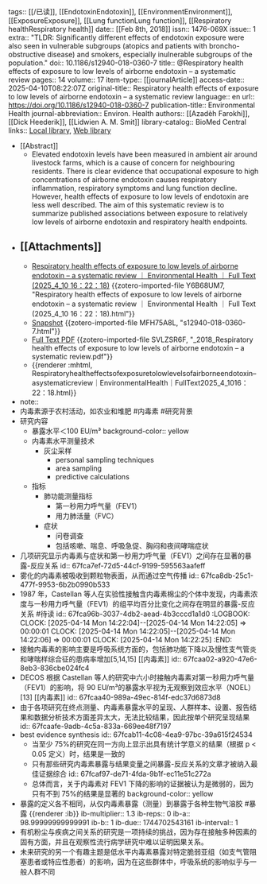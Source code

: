 tags:: [[/已读]], [[EndotoxinEndotoxin]], [[EnvironmentEnvironment]], [[ExposureExposure]], [[Lung functionLung function]], [[Respiratory healthRespiratory health]]
date:: [[Feb 8th, 2018]]
issn:: 1476-069X
issue:: 1
extra:: "TLDR: Significantly different effects of endotoxin exposure were also seen in vulnerable subgroups (atopics and patients with broncho-obstructive disease) and smokers, especially inulnerable subgroups of the population."
doi:: 10.1186/s12940-018-0360-7
title:: @Respiratory health effects of exposure to low levels of airborne endotoxin – a systematic review
pages:: 14
volume:: 17
item-type:: [[journalArticle]]
access-date:: 2025-04-10T08:22:07Z
original-title:: Respiratory health effects of exposure to low levels of airborne endotoxin – a systematic review
language:: en
url:: https://doi.org/10.1186/s12940-018-0360-7
publication-title:: Environmental Health
journal-abbreviation:: Environ. Health
authors:: [[Azadèh Farokhi]], [[Dick Heederik]], [[Lidwien A. M. Smit]]
library-catalog:: BioMed Central
links:: [Local library](zotero://select/library/items/MNBCVICE), [Web library](https://www.zotero.org/users/14278722/items/MNBCVICE)

- [[Abstract]]
	- Elevated endotoxin levels have been measured in ambient air around livestock farms, which is a cause of concern for neighbouring residents. There is clear evidence that occupational exposure to high concentrations of airborne endotoxin causes respiratory inflammation, respiratory symptoms and lung function decline. However, health effects of exposure to low levels of endotoxin are less well described. The aim of this systematic review is to summarize published associations between exposure to relatively low levels of airborne endotoxin and respiratory health endpoints.
- [[Attachments]]
	-
	- [Respiratory health effects of exposure to low levels of airborne endotoxin – a systematic review ｜ Environmental Health ｜ Full Text (2025_4_10 16：22：18)](zotero://select/library/items/Y6B68UM7) {{zotero-imported-file Y6B68UM7, "Respiratory health effects of exposure to low levels of airborne endotoxin – a systematic review ｜ Environmental Health ｜ Full Text (2025_4_10 16：22：18).html"}}
	- [Snapshot](https://ehjournal.biomedcentral.com/articles/10.1186/s12940-018-0360-7) {{zotero-imported-file MFH75A8L, "s12940-018-0360-7.html"}}
	- [Full Text PDF](https://ehjournal.biomedcentral.com/counter/pdf/10.1186/s12940-018-0360-7) {{zotero-imported-file SVLZSR6F, "_2018_Respiratory health effects of exposure to low levels of airborne endotoxin – a systematic review.pdf"}}
	- {{renderer :mhtml, Respiratoryhealtheffectsofexposuretolowlevelsofairborneendotoxin–asystematicreview｜EnvironmentalHealth｜FullText2025_4_1016：22：18.html}}
- note::
- 内毒素源于农村活动，如农业和堆肥 #内毒素 #研究背景
- 研究内容
	- 暴露水平＜100 EU/m³
	  background-color:: yellow
	- 内毒素水平测量技术
		- 灰尘采样
			- personal sampling techniques
			- area sampling
			- predictive calculations
	- 指标
		- 肺功能测量指标
			- 第一秒用力呼气量（FEV1）
			- 用力肺活量（FVC）
		- 症状
			- 问卷调查
			- 包括咳嗽、喘息、呼吸急促、胸闷和夜间哮喘症状
- 几项研究显示内毒素与症状和第一秒用力呼气量（FEV1）之间存在显著的暴露-反应关系
  id:: 67fca7ef-72d5-44cf-9199-595563aafeff
- 雾化的内毒素被吸收到颗粒物表面，从而通过空气传播
  id:: 67fca8db-25c1-477f-9953-6b2b0990b533
- 1987 年，Castellan 等人在实验性接触含内毒素棉尘的个体中发现，内毒素浓度与一秒用力呼气量（FEV1）的组平均百分比变化之间存在明显的暴露-反应关系 #待读
  id:: 67fca96b-3037-4db2-aead-4b3cccd1a1d0
  :LOGBOOK:
  CLOCK: [2025-04-14 Mon 14:22:04]--[2025-04-14 Mon 14:22:05] =>  00:00:01
  CLOCK: [2025-04-14 Mon 14:22:05]--[2025-04-14 Mon 14:22:06] =>  00:00:01
  CLOCK: [2025-04-14 Mon 14:22:25]
  :END:
- 接触内毒素的影响主要是呼吸系统方面的，包括肺功能下降以及慢性支气管炎和哮喘样综合征的患病率增加[5,14,15] [[内毒素]]
  id:: 67fcaa02-a920-47e6-8eb3-836cbe024fc4
- DECOS 根据 Castellan 等人的研究中六小时接触内毒素对第一秒用力呼气量（FEV1）的影响，将 90 EU/m³的暴露水平视为无观察到效应水平（NOEL）[13] [[内毒素]]
  id:: 67fcaa40-989a-49ec-814f-edc37d6873d8
- 由于各项研究在终点测量、内毒素暴露水平的呈现、人群样本、设置、报告结果和数据分析技术方面差异太大，无法比较结果，因此按单个研究呈现结果
  id:: 67fcaafe-9adb-4c5a-833a-669ee48f7197
- best evidence synthesis
  id:: 67fcab11-4c08-4ea9-97bc-39a615f24534
	- 当至少 75%的研究在同一方向上显示出具有统计学意义的结果（根据 p < 0.05 定义）时，结果是一致的
	- 只有那些研究内毒素暴露与结果变量之间暴露-反应关系的文章才被纳入最佳证据综合
	  id:: 67fcaf97-de71-4fda-9b1f-ec11e51c272a
	- 总体而言，关于内毒素对 FEV1 下降的影响的证据被认为是微弱的，因为只有不到 75%的结果是显著的
	  background-color:: yellow
- 暴露的定义各不相同，从仅内毒素暴露（测量）到暴露于各种生物气溶胶 #暴露 
  {{renderer :ib}}
  ib-multiplier:: 1.3
  ib-reps:: 0
  ib-a:: 98.99999999999991
  ib-b:: 1
  ib-due:: 1744702543161
  ib-interval:: 1
- 有机粉尘与疾病之间关系的研究是一项持续的挑战，因为存在接触多种因素的固有方面，并且在观察性流行病学研究中难以证明因果关系。
- 未来研究的另一个有趣主题是低水平内毒素暴露对特定脆弱亚组（如支气管阻塞患者或特应性患者）的影响，因为在这些群体中，呼吸系统的影响似乎与一般人群不同